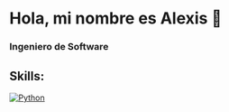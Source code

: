 # Hola, mi nombre es Alexis 👋
### Ingeniero de Software

## Skills:
[![Python](https://img.shields.io/badge/Python-FFCA28?style=for-the-badge&logo=python&logoColor=white&labelColor=101010)]()

